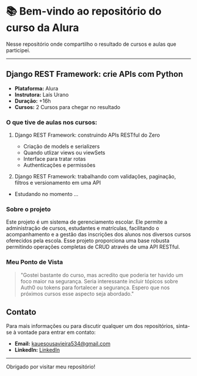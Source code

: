 # 📚 Bem-vindo ao repositório do curso da Alura 

Nesse repositório onde compartilho o resultado de cursos e aulas que participei.

---

## Django REST Framework: crie APIs com Python

- **Plataforma:** Alura
- **Instrutora:** Laís Urano
- **Duração:** +16h
- **Cursos:** 2 Cursos para chegar no resultado

### O que tive de aulas nos cursos:
1. Django REST Framework: construindo APIs RESTful do Zero
   - Criação de models e serializers
   - Quando utlizar views ou viewSets
   - Interface para tratar rotas
   - Authenticações e permissões

2. Django REST Framework: trabalhando com validações, paginação, filtros e versionamento em uma API
  - Estudando no momento ...

### Sobre o projeto

Este projeto é um sistema de gerenciamento escolar. Ele permite a administração de cursos, estudantes e matrículas, facilitando o acompanhamento e a gestão das inscrições dos alunos nos diversos cursos oferecidos pela escola. Esse projeto proporciona uma base robusta permitindo operações completas de CRUD através de uma API RESTful.

### Meu Ponto de Vista

> "Gostei bastante do curso, mas acredito que poderia ter havido um foco maior na segurança. Seria interessante incluir tópicos sobre Auth0 ou tokens para fortalecer a segurança. Espero que nos próximos cursos esse aspecto seja abordado."

## Contato

Para mais informações ou para discutir qualquer um dos repositórios, sinta-se à vontade para entrar em contato:

- **Email:** [kauesousavieira534@gmail.com](mailto:kauesousavieira534@gmail.com)
- **LinkedIn:** [LinkedIn](https://www.linkedin.com/in/kaue-sousa-vieira/)

---
Obrigado por visitar meu repositório!
